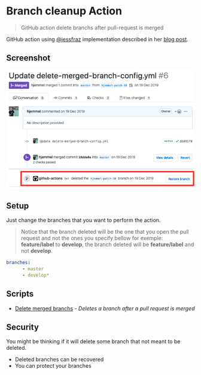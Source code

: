 # Branch cleanup Action

 > GitHub action delete branchs after pull-request is merged

GitHub action using [@jessfraz](https://github.com/jessfraz/branch-cleanup-action/) implementation described in her [blog post](https://blog.jessfraz.com/post/the-life-of-a-github-action/).

## Screenshot

![Branch Cleanup in action](images/pr-image.png)

## Setup

Just change the branches that you want to perform the action.

> Notice that the branch deleted will be the one that you open the pull request and not the ones you specify bellow for exemple: __feature/label__ to __develop__, the branch deleted will be __feature/label__ and not __develop__.

```yaml
branches:
      - master
      - develop*
```

## Scripts

- [Delete merged branchs](./.github/delete-merged-branch-config.yml) - _Deletes a branch after a pull request is merged_

## Security

You might be thinking if it will delete some branch that not meant to be deleted.

* Deleted branches can be recovered
* You can protect your branches 